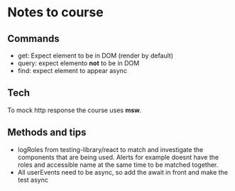 # Notes to course

## Commands
- get: Expect element to be in DOM (render by default)
- query: expect elemento **not** to be in DOM
- find: expect element to appear async

## Tech

To mock http response the course uses **msw**.

## Methods and tips

- logRoles from testing-library/react to match and investigate the components that are being used. Alerts for example doesnt have the roles and accessible name at the same time to be matched together. 
- All userEvents need to be async, so add the await in front and make the test async